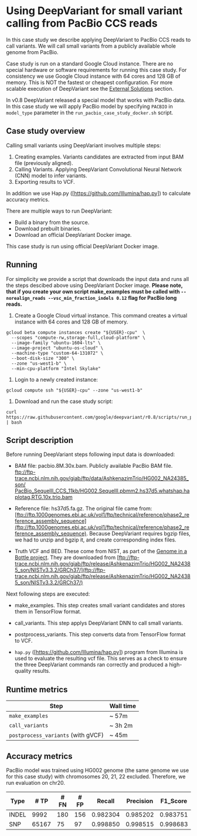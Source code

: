 # Using DeepVariant for small variant calling from PacBio CCS reads

In this case study we describe applying DeepVariant to PacBio CCS reads to call
variants. We will call small variants from a publicly available whole genome
from PacBio.

Case study is run on a standard Google Cloud instance. There are no special
hardware or software requirements for running this case study. For consistency
we use Google Cloud instance with 64 cores and 128 GB of memory. This is NOT the
fastest or cheapest configuration. For more scalable execution of DeepVariant
see the [External Solutions] section.

In v0.8 DeepVariant released a special model that works with PacBio data. In
this case study we will apply PacBio model by specifying `PACBIO` in
`model_type` parameter in the `run_pacbio_case_study_docker.sh` script.

## Case study overview

Calling small variants using DeepVariant involves multiple steps:

1.  Creating examples. Variants candidates are extracted from input BAM file
    (previously aligned).
2.  Calling Variants. Applying DeepVariant Convolutional Neural Network (CNN)
    model to infer variants.
3.  Exporting results to VCF.

In addition we use Hap.py ([https://github.com/Illumina/hap.py]) to calculate
accuracy metrics.

There are multiple ways to run DeepVariant:

-   Build a binary from the source.
-   Download prebuilt binaries.
-   Download an official DeepVariant Docker image.

This case study is run using official DeepVariant Docker image.

## Running

For simplicity we provide a script that downloads the input data and runs all
the steps descibed above using DeepVariant Docker image. **Please note, that if
you create your own script make_examples must be called with
`--norealign_reads --vsc_min_fraction_indels 0.12` flag for PacBio long reads.**

1.  Create a Google Cloud virtual instance. This command creates a virtual
    instance with 64 cores and 128 GB of memory.

```shell
gcloud beta compute instances create "${USER}-cpu"  \
  --scopes "compute-rw,storage-full,cloud-platform" \
  --image-family "ubuntu-1604-lts" \
  --image-project "ubuntu-os-cloud" \
  --machine-type "custom-64-131072" \
  --boot-disk-size "300" \
  --zone "us-west1-b" \
  --min-cpu-platform "Intel Skylake"
```

1.  Login to a newly created instance:

```shell
gcloud compute ssh "${USER}-cpu" --zone "us-west1-b"
```

1.  Download and run the case study script:

```shell
curl https://raw.githubusercontent.com/google/deepvariant/r0.8/scripts/run_pacbio_case_study_docker.sh | bash
```

## Script description

Before running DeepVariant steps following input data is downloaded:

*   BAM file: pacbio.8M.30x.bam. Publicly available PacBio BAM file.
    [ftp://ftp-trace.ncbi.nlm.nih.gov/giab/ftp/data/AshkenazimTrio/HG002_NA24385_son/
    PacBio_SequelII_CCS_11kb/HG002.SequelII.pbmm2.hs37d5.whatshap.haplotag.RTG.10x.trio.bam](ftp://ftp-trace.ncbi.nlm.nih.gov/giab/ftp/data/AshkenazimTrio/HG002_NA24385_son/PacBio_SequelII_CCS_11kb/HG002.SequelII.pbmm2.hs37d5.whatshap.haplotag.RTG.10x.trio.bam)

*   Reference file: hs37d5.fa.gz. The original file came from:
    [ftp://ftp.1000genomes.ebi.ac.uk/vol1/ftp/technical/reference/phase2_reference_assembly_sequence](ftp://ftp.1000genomes.ebi.ac.uk/vol1/ftp/technical/reference/phase2_reference_assembly_sequence).
    Because DeepVariant requires bgzip files, we had to unzip and bgzip it, and
    create corresponding index files.

*   Truth VCF and BED. These come from NIST, as part of the
    [Genome in a Bottle project](http://jimb.stanford.edu/giab/). They are
    downloaded from
    [ftp://ftp-trace.ncbi.nlm.nih.gov/giab/ftp/release/AshkenazimTrio/HG002_NA24385_son/NISTv3.3.2/GRCh37/](ftp://ftp-trace.ncbi.nlm.nih.gov/giab/ftp/release/AshkenazimTrio/HG002_NA24385_son/NISTv3.3.2/GRCh37/)

Next following steps are executed:

*   make_examples. This step creates small variant candidates and stores them in
    TensorFlow format.

*   call_variants. This step applys DeepVariant DNN to call small variants.

*   postprocess_variants. This step converts data from TensorFlow format to VCF.

*   `hap.py` ([https://github.com/Illumina/hap.py]) program from Illumina is
    used to evaluate the resulting vcf file. This serves as a check to ensure
    the three DeepVariant commands ran correctly and produced a high-quality
    results.

## Runtime metrics

Step                               | Wall time
---------------------------------- | ---------
`make_examples`                    | ~ 57m
`call_variants`                    | ~ 3h 2m
`postprocess_variants` (with gVCF) | ~ 45m

## Accuracy metrics

PacBio model was trained using HG002 genome (the same genome we use for this
case study) with chromosomes 20, 21, 22 excluded. Therefore, we run evaluation
on chr20.

Type  | # TP  | # FN | # FP | Recall   | Precision | F1\_Score
----- | ----- | ---- | ---- | -------- | --------- | ---------
INDEL | 9992  | 180  | 156  | 0.982304 | 0.985202  | 0.983751
SNP   | 65167 | 75   | 97   | 0.998850 | 0.998515  | 0.998683

[External Solutions]: https://github.com/google/deepvariant#external-solutions
[https://github.com/Illumina/hap.py]: https://github.com/Illumina/hap.py
